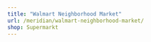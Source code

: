 ```yaml
---
title: "Walmart Neighborhood Market"
url: /meridian/walmart-neighborhood-market/
shop: Supermarkt
---
```


